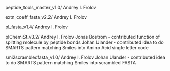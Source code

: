 peptide_tools_master_v1.0/
    Andrey I. Frolov

extn_coeff_fasta_v2.2/
    Andrey I. Frolov

pI_fasta_v1.4/
    Andrey I. Frolov

pIChemiSt_v3.2/
    Andrey I. Frolov
    Jonas Bostrom - contributed function of splitting molecule by peptide bonds
    Johan Ulander - contributed idea to do SMARTS pattern matching Smiles into Amino Acid single letter code

smi2scrambledfasta_v1.0/
    Andrey I. Frolov
    Johan Ulander - contributed idea to do SMARTS pattern matching Smiles into scrambled FASTA


